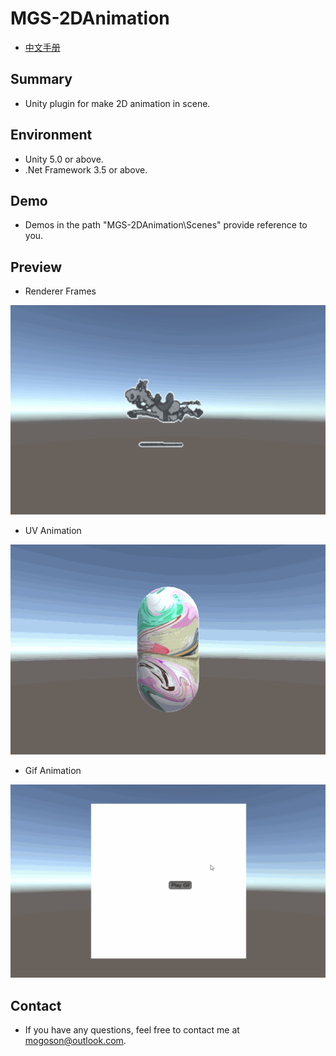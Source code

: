 ﻿# MGS-2DAnimation
- [中文手册](./README_ZH.md)

## Summary
- Unity plugin for make 2D animation in scene.

## Environment
- Unity 5.0 or above.
- .Net Framework 3.5 or above.

## Demo
- Demos in the path "MGS-2DAnimation\Scenes" provide reference to you.

## Preview
- Renderer Frames

![Renderer Frames](./Attachment/README_Image/RendererFrames.gif)

- UV Animation

![UV Animation](./Attachment/README_Image/UVAnimation.gif)

- Gif Animation

![Gif Animation](./Attachment/README_Image/GifAnimation.gif)

## Contact
- If you have any questions, feel free to contact me at mogoson@outlook.com.